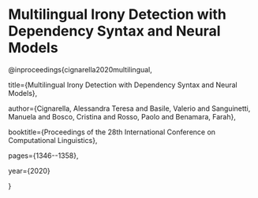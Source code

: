 # **Multilingual Irony Detection with Dependency Syntax and Neural Models**

@inproceedings{cignarella2020multilingual,


  title={Multilingual Irony Detection with Dependency Syntax and Neural Models},
  
  
  author={Cignarella, Alessandra Teresa and Basile, Valerio and Sanguinetti, Manuela and Bosco, Cristina and Rosso, Paolo and Benamara, Farah},
  
  booktitle={Proceedings of the 28th International Conference on Computational Linguistics},
  
  pages={1346--1358},
  
  year={2020}
  
}
